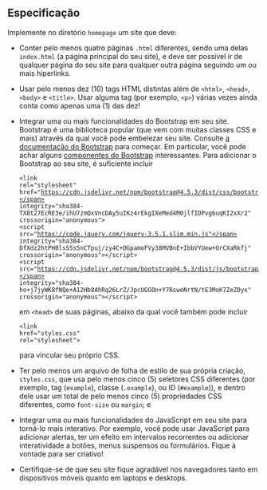 Especificação
-------------

Implemente no diretório `homepage` um site que deve:

*   Conter pelo menos quatro páginas `.html` diferentes, sendo uma delas `index.html` (a página principal do seu site), e deve ser possível ir de qualquer página do seu site para qualquer outra página seguindo um ou mais hiperlinks.
*   Usar pelo menos dez (10) tags HTML distintas além de `<html>`, `<head>`, `<body>` e `<title>`. Usar alguma tag (por exemplo, `<p>`) várias vezes ainda conta como apenas uma (1) das dez!
*   Integrar uma ou mais funcionalidades do Bootstrap em seu site. Bootstrap é uma biblioteca popular (que vem com muitas classes CSS e mais) através da qual você pode embelezar seu site. Consulte [a documentação do Bootstrap](https://getbootstrap.com/docs/5.2/) para começar. Em particular, você pode achar alguns [componentes do Bootstrap](https://getbootstrap.com/docs/5.2/components/) interessantes. Para adicionar o Bootstrap ao seu site, é suficiente incluir <div class="language-html highlighter-rouge"><div class="highlight"><pre class="highlight"><code><span class="nt">&lt;link</span> <span class="na">rel=</span><span class="s">"stylesheet"</span> <span class="na">href=</span><span class="s">"https://cdn.jsdelivr.net/npm/bootstrap@4.5.3/dist/css/bootstrap.min.css"</span> <span class="na">integrity=</span><span class="s">"sha384-TX8t27EcRE3e/ihU7zmQxVncDAy5uIKz4rEkgIXeMed4M0jlfIDPvg6uqKI2xXr2"</span> <span class="na">crossorigin=</span><span class="s">"anonymous"</span><span class="nt">&gt;</span>
<span class="nt">&lt;script </span><span class="na">src=</span><span class="s">"https://code.jquery.com/jquery-3.5.1.slim.min.js"</span> <span class="na">integrity=</span><span class="s">"sha384-DfXdz2htPH0lsSSs5nCTpuj/zy4C+OGpamoFVy38MVBnE+IbbVYUew+OrCXaRkfj"</span> <span class="na">crossorigin=</span><span class="s">"anonymous"</span><span class="nt">&gt;&lt;/script&gt;</span>
<span class="nt">&lt;script </span><span class="na">src=</span><span class="s">"https://cdn.jsdelivr.net/npm/bootstrap@4.5.3/dist/js/bootstrap.bundle.min.js"</span> <span class="na">integrity=</span><span class="s">"sha384-ho+j7jyWK8fNQe+A12Hb8AhRq26LrZ/JpcUGGOn+Y7RsweNrtN/tE3MoK7ZeZDyx"</span> <span class="na">crossorigin=</span><span class="s">"anonymous"</span><span class="nt">&gt;&lt;/script&gt;</span>
</code></pre></div></div> em `<head>` de suas páginas, abaixo da qual você também pode incluir <div class="language-html highlighter-rouge"><div class="highlight"><pre class="highlight"><code><span class="nt">&lt;link</span> <span class="na">href=</span><span class="s">"styles.css"</span> <span class="na">rel=</span><span class="s">"stylesheet"</span><span class="nt">&gt;</span>
</code></pre></div>    </div>
      
    
    para vincular seu próprio CSS.
    
*   Ter pelo menos um arquivo de folha de estilo de sua própria criação, `styles.css`, que usa pelo menos cinco (5) seletores CSS diferentes (por exemplo, tag (`example`), classe (`.example`), ou ID (`#example`)), e dentro dele usar um total de pelo menos cinco (5) propriedades CSS diferentes, como `font-size` ou `margin`; e
*   Integrar uma ou mais funcionalidades do JavaScript em seu site para torná-lo mais interativo. Por exemplo, você pode usar JavaScript para adicionar alertas, ter um efeito em intervalos recorrentes ou adicionar interatividade a botões, menus suspensos ou formulários. Fique à vontade para ser criativo!
*   Certifique-se de que seu site fique agradável nos navegadores tanto em dispositivos móveis quanto em laptops e desktops.